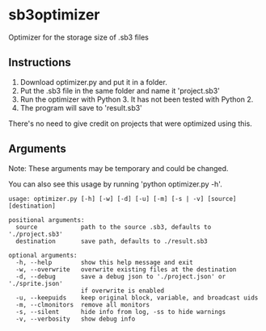 # sb3optimizer
Optimizer for the storage size of .sb3 files

## Instructions
1. Download optimizer.py and put it in a folder.
2. Put the .sb3 file in the same folder and name it 'project.sb3'
3. Run the optimizer with Python 3. It has not been tested with Python 2.
4. The program will save to 'result.sb3'

There's no need to give credit on projects that were optimized using this.

## Arguments
Note: These arguments may be temporary and could be changed.

You can also see this usage by running 'python optimizer.py -h'.
```
usage: optimizer.py [-h] [-w] [-d] [-u] [-m] [-s | -v] [source] [destination]

positional arguments:
  source            path to the source .sb3, defaults to './project.sb3'
  destination       save path, defaults to ./result.sb3

optional arguments:
  -h, --help        show this help message and exit
  -w, --overwrite   overwrite existing files at the destination
  -d, --debug       save a debug json to './project.json' or './sprite.json'
                    if overwrite is enabled
  -u, --keepuids    keep original block, variable, and broadcast uids
  -m, --clmonitors  remove all monitors
  -s, --silent      hide info from log, -ss to hide warnings
  -v, --verbosity   show debug info
  ```
